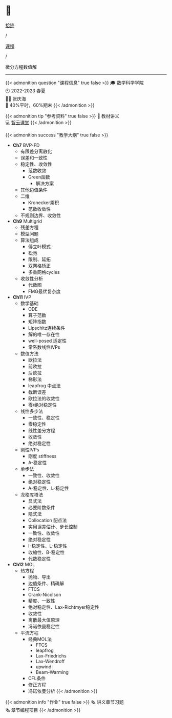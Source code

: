 # 🏫


<div class="nav-tab">
  <a href="../../../cages"><p class="not">拾迹</p></a><p class="not">/</p>
  <a href="../"><p class="not">课程</p></a>
  <p class="now">/</p><p class="now">微分方程数值解</p>
</div>

---

{{< admonition question "课程信息" true false >}}
🎓 数学科学学院<br>
🕙 2022-2023 春夏<br>
🧑‍🏫 张庆海<br>
📝 40%平时，60%期末
{{< /admonition >}}

{{< admonition tip "参考资料" true false >}}
📑 教材讲义<br>
💻 [智云课堂](https://classroom.zju.edu.cn/coursedetail?course_id=51564&tenant_code=112)
{{< /admonition >}}

{{< admonition success "教学大纲" true false >}}
- **Ch7** BVP-FD
    - 有限差分离散化
    - 误差和一致性
    - 稳定性、收敛性
        - 范数收敛
        - Green函数
            - 解决方案
    - 其他边值条件
    - 二维
        - Kronecker乘积
        - 范数收敛性
    - 不规则边界、收敛性
- **Ch9** Multigrid
    - 残差方程
    - 模型问题
    - 算法组成
        - 傅立叶模式
        - 松弛
        - 限制、延拓
        - 双网格矫正
        - 多重网格cycles
    - 收敛性分析
        - 代数图
        - FMG最优复杂度
- **Ch11** IVP
    - 数学基础
        - ODE
        - 算子范数
        - 矩阵指数
        - Lipschitz连续条件
        - 解的唯一存在性
        - well-posed 适定性
        - 常系数线性IVPs
    - 数值方法
        - 欧拉法
        - 前欧拉
        - 后欧拉
        - 梯形法
        - leapfrog 中点法
        - 截断误差
        - 欧拉法的收敛性
        - 零/绝对稳定性
    - 线性多步法
        - 一致性、稳定性
        - 零稳定性
        - 线性差分方程
        - 收敛性
        - 绝对稳定性
    - 刚性IVPs
        - 刚度 stiffness
        - A-稳定性
    - 单步法
        - 一致性、收敛性
        - 绝对稳定性
        - A-稳定性、L-稳定性
    - 龙格库塔法
        - 显式法
        - 必要阶数条件
        - 隐式法
        - Collocation 配点法
        - 实用误差估计、步长控制
        - 一致性、收敛性
        - 绝对稳定性
        - I-稳定性、L-稳定性
        - 收缩性、B-稳定性
        - 代数稳定性
- **Ch12** MOL
    - 热方程
        - 抛物、导出
        - 边值条件、精确解
        - FTCS
        - Crank-Nicolson
        - 精度、一致性
        - 绝对稳定性、Lax-Richtmyer稳定性
        - 收敛性
        - 离散最大值原理
        - 冯诺依曼稳定性
    - 平流方程
        - 经典MOL法
            - FTCS
            - leapfrog
            - Lax-Friedrichs
            - Lax-Wendroff
            - upwind
            - Beam-Warming
        - CFL条件
        - 修正方程
        - 冯诺依曼分析
{{< /admonition >}}

{{< admonition info "作业" true false >}}
🗞️ 讲义章节习题<br>
🗞️ 章节编程项目
{{< /admonition >}}

<!--
{{< admonition failure "笔记" true false >}}
{{< /admonition >}}

{{< admonition note "经验" true false >}}
{{< /admonition >}}
-->


